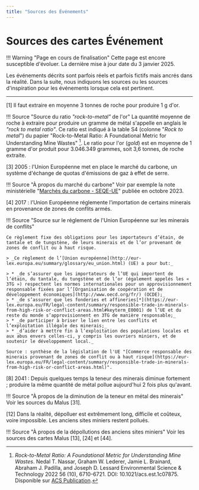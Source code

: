 ```yaml
---
title: "Sources des Événements"
---
```

# Sources des cartes Événement

!!! Warning "Page en cours de finalisation"
    Cette page est encore susceptible d'évoluer. La dernière mise à jour date du 3 janvier 2025. 

Les événements décrits sont parfois réels et parfois fictifs mais ancrés dans la réalité. Dans la suite, nous indiquons les sources ou les sources d'inspiration pour les événements lorsque cela est pertinent.

<hr>

[1] Il faut extraire en moyenne 3 tonnes de roche pour produire 1 g d'or.

!!! Source "Source du ratio *"rock-to-metal"* de l'or"
    La quantité moyenne de roche à extraire pour produire un gramme de métal s'appelle en anglais le *"rock to metal ratio"*. Ce ratio est indiqué à la table S4 (colonne "*Rock to metal*") du papier "Rock-to-Metal Ratio: A Foundational Metric for Understanding Mine Wastes" [^rock]. Le ratio pour l'or (*gold*) est en moyenne de 1 gramme d'or produit pour 3.046.349 grammes, soit 3,6 tonnes, de roche extraite.
[^rock]: *Rock-to-Metal Ratio: A Foundational Metric for Understanding Mine Wastes*. Nedal T. Nassar, Graham W. Lederer, Jamie L. Brainard, Abraham J. Padilla, and Joseph D. Lessard
Environmental Science & Technology 2022 56 (10), 6710-6721. DOI: 10.1021/acs.est.1c07875. Disponible sur [ACS Publication](https://pubs.acs.org/doi/10.1021/acs.est.1c07875#).

[3] 2005 : l'Union Européenne met en place le marché du carbone, un système d'échange de quotas d'émissions de gaz à effet de serre.

!!! Source "À propos du marché du carbone"
    Voir par exemple la note ministérielle "[Marchés du carbone - SEQE-UE](https://www.ecologie.gouv.fr/politiques-publiques/marches-du-carbone-seqe-ue)" publiée en octobre 2023.

[4] 2017 : l’Union Européenne réglemente l’importation de certains minerais en provenance de zones de conflits armés.

!!! Source "Source sur le réglement de l'Union Européenne sur les minerais de conflits"
    
    Ce règlement fixe des obligations pour les importateurs d’étain, de tantale et de tungstène, de leurs minerais et de l’or provenant de zones de conflit ou à haut risque.
    
    > _Ce règlement de l’[Union européenne](http://eur-lex.europa.eu/summary/glossary/eu_union.html) (UE) a pour but:_
    
    > * _de s’assurer que les importateurs de l’UE qui importent de l’étain, du tantale, du tungstène et de l’or (également appelés les « 3TG ») respectent les normes internationales pour un approvisionnement responsable fixées par l’[Organisation de coopération et de développement économiques](http://www.oecd.org/fr/) (OCDE);_
    > * _de s’assurer que les fonderies et affineries[*](https://eur-lex.europa.eu/FR/legal-content/summary/responsible-trade-in-minerals-from-high-risk-or-conflict-areas.html#keyterm_E0001) de l’UE et du reste du monde s’approvisionnent en 3TG de manière responsable;_
    > * _de participer à briser le lien entre les conflits et l’exploitation illégale des minerais;_
    > * _d’aider à mettre fin à l’exploitation des populations locales et aux abus envers celles-ci, y compris les ouvriers miniers, et de soutenir le développement local._
    
    Source : synthèse de la législation de l'UE "[Commerce responsable des minerais provenant de zones de conflit ou à haut risque](https://eur-lex.europa.eu/FR/legal-content/summary/responsible-trade-in-minerals-from-high-risk-or-conflict-areas.html)".
 
[8] 2041 : Depuis quelques temps la teneur des minerais diminue fortement ; produire la même quantité de métal pollue aujourd'hui 2 fois plus qu'avant.

!!! Source "À propos de la diminution de la teneur en métal des minerais"
    Voir les sources du Malus [31].

[12] Dans la réalité, dépolluer est extrêmement long, difficile et coûteux, voire impossible. Les anciens sites miniers restent pollués.

!!! Source "À propos de la dépollutions des anciens sites miniers"
    Voir les sources des cartes Malus [13], [24] et [44].

 